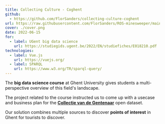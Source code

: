 ```yaml
---
title: Collecting Culture - Coghent
github:
  - https://github.com/FlorSanders/collecting-culture-coghent
url: https://raw.githubusercontent.com/FlorSanders/ROS-minesweeper/main/Report/PDF/ReportRobotics_Group8_V20201214_FINAL.pdf
cover: ./cover.png
date: 2022-06-15
for:
  - label: UGent big data science
    url: https://studiegids.ugent.be/2022/EN/studiefiches/E018210.pdf
technologies:
  - label: Vue.js
    url: https://vuejs.org/
  - label: SPARQL
    url: https://www.w3.org/TR/sparql-query/
---
```


The **big data science course** at Ghent University gives students a multi-perspective overview of this field's landscape.

The project related to the course instructed us to come up with a usecase and business plan for the [**Collectie van de Gentenaar**](https://www.collectie.gent/) open dataset.

Our solution combines multiple sources to discover **points of interest** in Ghent for tourists to discover.
